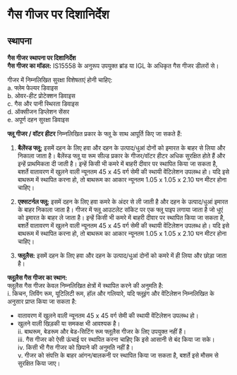 # गैस गीजर पर दिशानिर्देश
## स्थापना

**गैस गीजर स्थापना पर दिशानिर्देश**  
**गैस गीजर का मॉडल:** IS15558 के अनुरूप उपयुक्त ब्रांड या IGL के अधिकृत गैस गीजर डीलरों से।

गीजर में निम्नलिखित सुरक्षा विशेषताएं होनी चाहिए:  
a. फ्लेम फेल्यर डिवाइस  
b. ओवर-हीट प्रोटेक्शन डिवाइस  
c. गैस और पानी स्थिरता डिवाइस  
d. ऑक्सीजन डिप्लेशन सेंसर  
e. अपूर्ण दहन सुरक्षा डिवाइस  

**फ्लू गीजर / वॉटर हीटर** निम्नलिखित प्रकार के फ्लू के साथ आपूर्ति किए जा सकते हैं:  

1) **बैलेंस्ड फ्लू:** इसमें दहन के लिए हवा और दहन के उत्पाद/धुआं दोनों को इमारत के बाहर से लिया और निकाला जाता है। बैलेंस्ड फ्लू या रूम सील्ड प्रकार के गीजर/वॉटर हीटर अधिक सुरक्षित होते हैं और इन्हें प्राथमिकता दी जाती है। इन्हें किसी भी कमरे में बाहरी दीवार पर स्थापित किया जा सकता है, बशर्ते वातावरण में खुलने वाली न्यूनतम 45 x 45 वर्ग सेमी की स्थायी वेंटिलेशन उपलब्ध हो। यदि इसे बाथरूम में स्थापित करना हो, तो बाथरूम का आकार न्यूनतम 1.05 x 1.05 x 2.10 घन मीटर होना चाहिए।  

2) **एक्सटर्नल फ्लू:** इसमें दहन के लिए हवा कमरे के अंदर से ली जाती है और दहन के उत्पाद/धुआं इमारत के बाहर निकाला जाता है। गीजर में फ्लू आउटलेट सॉकेट पर एक फ्लू पाइप लगाया जाता है जो धुएं को इमारत के बाहर ले जाता है। इन्हें किसी भी कमरे में बाहरी दीवार पर स्थापित किया जा सकता है, बशर्ते वातावरण में खुलने वाली न्यूनतम 45 x 45 वर्ग सेमी की स्थायी वेंटिलेशन उपलब्ध हो। यदि इसे बाथरूम में स्थापित करना हो, तो बाथरूम का आकार न्यूनतम 1.05 x 1.05 x 2.10 घन मीटर होना चाहिए।  

3) **फ्लूलैस:** इसमें दहन के लिए हवा और दहन के उत्पाद/धुआं दोनों को कमरे में ही लिया और छोड़ा जाता है।  

**फ्लूलैस गैस गीजर का स्थान:**  
फ्लूलैस गैस गीजर केवल निम्नलिखित क्षेत्रों में स्थापित करने की अनुमति है:  
i. किचन, लिविंग रूम, यूटिलिटी रूम, हॉल और गलियारे, यदि फ्लूइंग और वेंटिलेशन निम्नलिखित के अनुसार प्राप्त किया जा सकता है:  
- वातावरण में खुलने वाली न्यूनतम 45 x 45 वर्ग सेमी की स्थायी वेंटिलेशन उपलब्ध हो।  
- खुलने वाली खिड़की या समकक्ष भी आवश्यक है।  
ii. बाथरूम, बेडरूम और बेड-सिटिंग रूम फ्लूलैस गीजर के लिए उपयुक्त नहीं हैं।  
iii. गैस गीजर को ऐसी ऊंचाई पर स्थापित करना चाहिए कि इसे आसानी से बंद किया जा सके।  
iv. किसी भी गैस गीजर को छिपाने की अनुमति नहीं है।  
v. गीजर को संपत्ति के बाहर आंगन/बालकनी पर स्थापित किया जा सकता है, बशर्ते इसे मौसम से सुरक्षित किया जाए।
